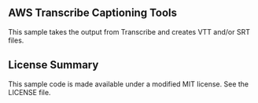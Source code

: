 ## AWS Transcribe Captioning Tools

This sample takes the output from Transcribe and creates VTT and/or SRT files. 

## License Summary

This sample code is made available under a modified MIT license. See the LICENSE file.
